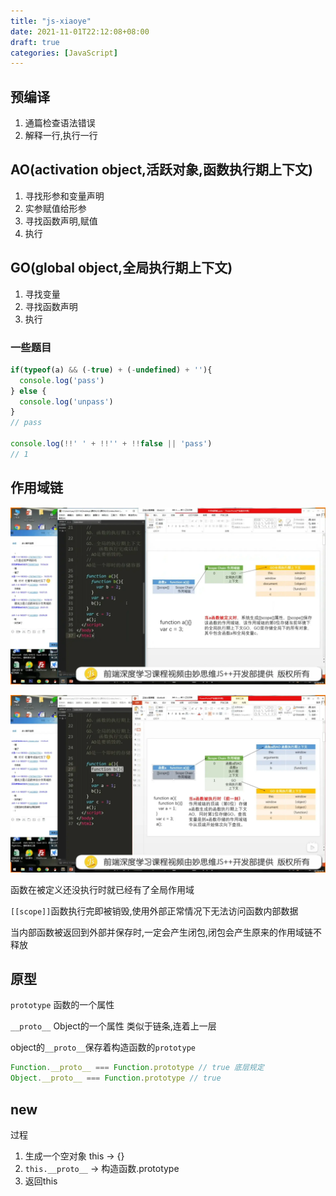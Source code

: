 ```yaml
---
title: "js-xiaoye"
date: 2021-11-01T22:12:08+08:00
draft: true
categories: [JavaScript]
---
```


## 预编译

1. 通篇检查语法错误
2. 解释一行,执行一行

## AO(activation object,活跃对象,函数执行期上下文)

1. 寻找形参和变量声明
2. 实参赋值给形参
3. 寻找函数声明,赋值
4. 执行

## GO(global object,全局执行期上下文)

1. 寻找变量
2. 寻找函数声明
3. 执行

### 一些题目

```javascript
if(typeof(a) && (-true) + (-undefined) + ''){
  console.log('pass')
} else {
  console.log('unpass')
}
// pass

console.log(!!' ' + !!'' + !!false || 'pass')
// 1
```

## 作用域链

![scope-chain0](./scope-chain0.webp)

![scope-chain1](./scope-chain1.webp)

函数在被定义还没执行时就已经有了全局作用域

`[[scope]]`函数执行完即被销毁,使用外部正常情况下无法访问函数内部数据

当内部函数被返回到外部并保存时,一定会产生闭包,闭包会产生原来的作用域链不释放

## 原型

`prototype` 函数的一个属性

`__proto__` Object的一个属性 类似于链条,连着上一层

object的`__proto__`保存着构造函数的`prototype`

```javascript
Function.__proto__ === Function.prototype // true 底层规定
Object.__proto__ === Function.prototype // true
```

## new

过程

1. 生成一个空对象 this -> {}
2. `this.__proto__` -> 构造函数.prototype
3. 返回this

